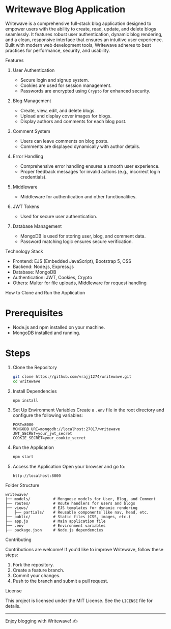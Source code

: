 # Writewave Blog Application

Writewave is a comprehensive full-stack blog application designed to empower users with the ability to create, read, update, and delete blogs seamlessly. It features robust user authentication, dynamic blog rendering, and a clean, responsive interface that ensures an intuitive user experience. Built with modern web development tools, Writewave adheres to best practices for performance, security, and usability.

 Features

1. User Authentication
   - Secure login and signup system.
   - Cookies are used for session management.
   - Passwords are encrypted using `Crypto` for enhanced security.

2. Blog Management
   - Create, view, edit, and delete blogs.
   - Upload and display cover images for blogs.
   - Display authors and comments for each blog post.

3. Comment System
   - Users can leave comments on blog posts.
   - Comments are displayed dynamically with author details.

4. Error Handling
   - Comprehensive error handling ensures a smooth user experience.
   - Proper feedback messages for invalid actions (e.g., incorrect login credentials).

5. Middleware
   - Middleware for authentication and other functionalities.

6. JWT Tokens
   - Used for secure user authentication.

7. Database Management
   - MongoDB is used for storing user, blog, and comment data.
   - Password matching logic ensures secure verification.

 Technology Stack

- Frontend: EJS (Embedded JavaScript), Bootstrap 5, CSS
- Backend: Node.js, Express.js
- Database: MongoDB
- Authentication: JWT, Cookies, Crypto
- Others: Multer for file uploads, Middleware for request handling

 How to Clone and Run the Application

# Prerequisites
- Node.js and npm installed on your machine.
- MongoDB installed and running.

# Steps

1. Clone the Repository
   ```bash
   git clone https://github.com/vrajj1274/writewave.git
   cd writewave
   ```

2. Install Dependencies
   ```bash
   npm install
   ```

3. Set Up Environment Variables
   Create a `.env` file in the root directory and configure the following variables:
   ```env
   PORT=8000
   MONGODB_URI=mongodb://localhost:27017/writewave
   JWT_SECRET=your_jwt_secret
   COOKIE_SECRET=your_cookie_secret
   ```

4. Run the Application
   ```bash
   npm start
   ```

5. Access the Application
   Open your browser and go to:
   ```
   http://localhost:8000
   ```

 Folder Structure

```
writewave/
├── models/          # Mongoose models for User, Blog, and Comment
├── routes/          # Route handlers for users and blogs
├── views/           # EJS templates for dynamic rendering
│   ├── partials/    # Reusable components like nav, head, etc.
├── public/          # Static files (CSS, images, etc.)
├── app.js           # Main application file
├── .env             # Environment variables
├── package.json     # Node.js dependencies
```

 Contributing

Contributions are welcome! If you'd like to improve Writewave, follow these steps:
1. Fork the repository.
2. Create a feature branch.
3. Commit your changes.
4. Push to the branch and submit a pull request.

 License

This project is licensed under the MIT License. See the `LICENSE` file for details.

---

Enjoy blogging with Writewave! ✍️

